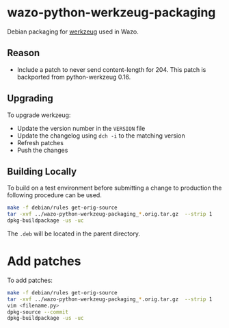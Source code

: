 # wazo-python-werkzeug-packaging

Debian packaging for [werkzeug](https://github.com/pallets/werkzeug) used in Wazo.

## Reason

* Include a patch to never send content-length for 204. This patch is backported from python-werkzeug 0.16.

## Upgrading

To upgrade werkzeug:

* Update the version number in the `VERSION` file
* Update the changelog using `dch -i` to the matching version
* Refresh patches
* Push the changes

## Building Locally

To build on a test environment before submitting a change to production the following procedure can be used.

```sh
make -f debian/rules get-orig-source
tar -xvf ../wazo-python-werkzeug-packaging_*.orig.tar.gz  --strip 1
dpkg-buildpackage -us -uc
```
The `.deb` will be located in the parent directory.

# Add patches

To add patches:

```sh
make -f debian/rules get-orig-source
tar -xvf ../wazo-python-werkzeug-packaging_*.orig.tar.gz  --strip 1
vim <filename.py>
dpkg-source --commit
dpkg-buildpackage -us -uc

